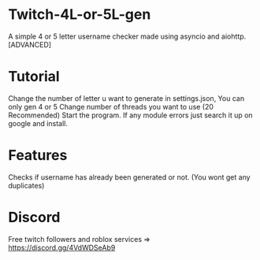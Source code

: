 # Twitch-4L-or-5L-gen
A simple 4 or 5 letter username checker made using asyncio and aiohttp. [ADVANCED]

# Tutorial
Change the number of letter u want to generate in settings.json, You can only gen 4 or 5
Change number of threads you want to use (20 Recommended)
Start the program. 
If any module errors just search it up on google and install.

# Features
Checks if username has already been generated or not. (You wont get any duplicates)

# Discord

Free twitch followers and roblox services => https://discord.gg/4VdWDSeAb9
